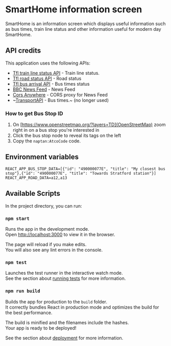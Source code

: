 # SmartHome information screen

SmartHome is an information screen which displays useful information such as bus times, train line status and other information useful for modern day SmartHome.

## API credits
This application uses the following APIs:
- [Tfl train line status API](https://api.tfl.gov.uk/line/mode/tube,overground,dlr,tflrail/status) - Train line status.
- [Tfl road status API](https://api.tfl.gov.uk/road) - Road status
- [Tfl bus arrival API](https://api.tfl.gov.uk/StopPoint) - Bus times status
- [BBC News Feed](http://feeds.bbci.co.uk/news/rss.xml) - News Feed
- [Cors Anywhere](https://cors-anywhere.herokuapp.com) - CORS proxy for News Feed
- ~[TransportAPI](https://www.transportapi.com) - Bus times.~ (no longer used)

### How to get Bus Stop ID
1. On [https://www.openstreetmap.org/?layers=TD](OpenStreetMap) zoom right in on a bus stop you're interested in
2. Click the bus stop node to reveal its tags on the left
3. Copy the `naptan:AtcoCode` code.


## Environment variables
```
REACT_APP_BUS_STOP_DATA=[{"id": "490000077E", "title": "My closest bus stop"},{"id": "490000077E", "title": "Towards Stratford station"}]
REACT_APP_ROAD_DATA=a12,a13
```

## Available Scripts

In the project directory, you can run:

### `npm start`

Runs the app in the development mode.<br>
Open [http://localhost:3000](http://localhost:3000) to view it in the browser.

The page will reload if you make edits.<br>
You will also see any lint errors in the console.

### `npm test`

Launches the test runner in the interactive watch mode.<br>
See the section about [running tests](https://facebook.github.io/create-react-app/docs/running-tests) for more information.

### `npm run build`

Builds the app for production to the `build` folder.<br>
It correctly bundles React in production mode and optimizes the build for the best performance.

The build is minified and the filenames include the hashes.<br>
Your app is ready to be deployed!

See the section about [deployment](https://facebook.github.io/create-react-app/docs/deployment) for more information.
